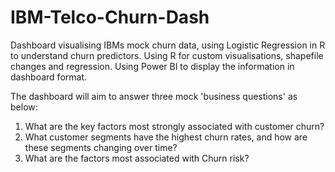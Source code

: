 # IBM-Telco-Churn-Dash
Dashboard visualising IBMs mock churn data, using Logistic Regression in R to understand churn predictors. Using R for custom visualisations, shapefile changes and regression. Using Power BI to display the information in dashboard format.

The dashboard will aim to answer three mock 'business questions' as below: 
1. What are the key factors most strongly associated with customer churn?
2. What customer segments have the highest churn rates, and how are these segments changing over time?
3. What are the factors most associated with Churn risk?
